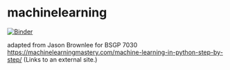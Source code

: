 # machinelearning

[![Binder](https://mybinder.org/badge_logo.svg)](https://mybinder.org/v2/gh/kunxing97/machinelearning.git/HEAD)

adapted from Jason Brownlee for BSGP 7030
https://machinelearningmastery.com/machine-learning-in-python-step-by-step/ (Links to an external site.) 
